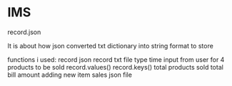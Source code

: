 # IMS
record.json

It is about how json converted txt dictionary into string format
to store

functions i used:
record
json record
txt file
type
time
input from user for 4 products to be sold
record.values()
record.keys()
total products sold
total bill amount
adding new item
sales json file
